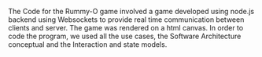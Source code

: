 The Code for the Rummy-O game involved a game developed using node.js backend using Websockets to provide real time communication between clients and server. The game was rendered on a html canvas. In order to code the program, we used all the use cases, the Software Architecture conceptual and the Interaction and state models.
